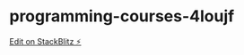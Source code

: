 # programming-courses-4loujf

[Edit on StackBlitz ⚡️](https://stackblitz.com/edit/programming-courses-4loujf)